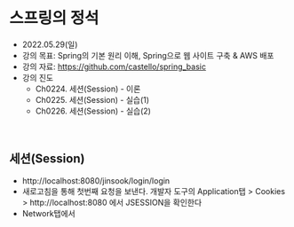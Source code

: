 
# 스프링의 정석
- 2022.05.29(일)
- 강의 목표: Spring의 기본 원리 이해, Spring으로 웹 사이트 구축 & AWS 배포
- 강의 자료: https://github.com/castello/spring_basic
- 강의 진도 
	- Ch0224. 세션(Session) - 이론
	- Ch0225. 세션(Session) - 실습(1)
	- Ch0226. 세션(Session) - 실습(2)

<br>

## 세션(Session)
- http://localhost:8080/jinsook/login/login
- 새로고침을 통해 첫번째 요청을 보낸다. 개발자 도구의 Application탭 > Cookies > http://localhost:8080 에서 JSESSION을 확인한다
- Network탭에서 